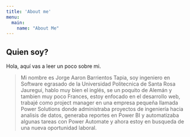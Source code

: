```yaml
---
title: 'About me'
menu:
  main:
    name: "About Me"
---
```


## Quien soy?

Hola, aquí vas a leer un poco sobre mi.

> Mi nombre es Jorge Aaron Barrientos Tapia, soy ingeniero en Software egrasado de la Universidad Politecnica de Santa Rosa Jauregui, hablo muy bien el inglés, se un poquito de Alemán y tambien muy poco Frances, estoy enfocado en el desarrollo web, trabajé como project manager en una empresa pequeña llamada Power Solutions donde administraba proyectos de ingeniería hacia analisis de datos, generaba reportes en Power BI y automatizaba algunas tareas con Power Automate y ahora estoy en busqueda de una nueva oportunidad laboral. 

